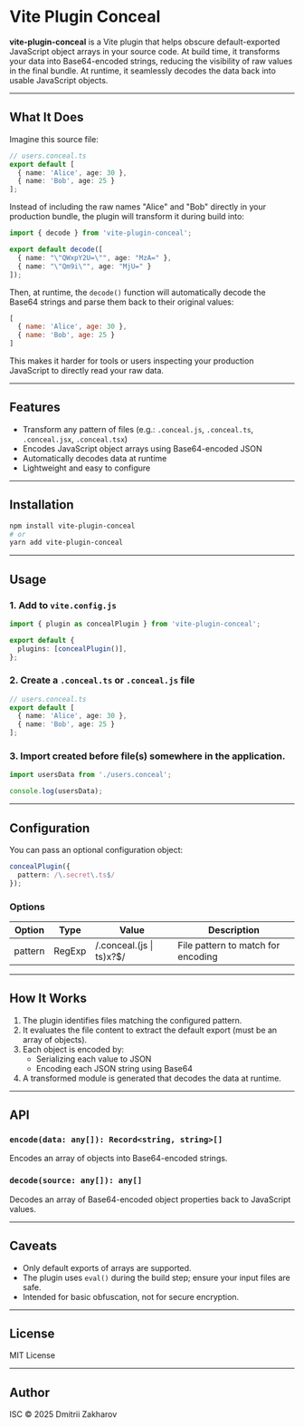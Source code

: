 # Vite Plugin Conceal

**vite-plugin-conceal** is a Vite plugin that helps obscure default-exported JavaScript object arrays in your source code. At build time, it transforms your data into Base64-encoded strings, reducing the visibility of raw values in the final bundle. At runtime, it seamlessly decodes the data back into usable JavaScript objects.

---

## What It Does

Imagine this source file:

```ts
// users.conceal.ts
export default [
  { name: 'Alice', age: 30 },
  { name: 'Bob', age: 25 }
];
```

Instead of including the raw names "Alice" and "Bob" directly in your production bundle, the plugin will transform it during build into:

```ts
import { decode } from 'vite-plugin-conceal';

export default decode([
  { name: "\"QWxpY2U=\"", age: "MzA=" },
  { name: "\"Qm9i\"", age: "MjU=" }
]);
```

Then, at runtime, the `decode()` function will automatically decode the Base64 strings and parse them back to their original values:

```js
[
  { name: 'Alice', age: 30 },
  { name: 'Bob', age: 25 }
]
```

This makes it harder for tools or users inspecting your production JavaScript to directly read your raw data.

---

## Features

- Transform any pattern of files (e.g.: `.conceal.js`, `.conceal.ts`, `.conceal.jsx`, `.conceal.tsx`)
- Encodes JavaScript object arrays using Base64-encoded JSON
- Automatically decodes data at runtime
- Lightweight and easy to configure

---

## Installation

```bash
npm install vite-plugin-conceal
# or
yarn add vite-plugin-conceal
```

---

## Usage

### 1. Add to `vite.config.js`

```ts
import { plugin as concealPlugin } from 'vite-plugin-conceal';

export default {
  plugins: [concealPlugin()],
};
```

### 2. Create a `.conceal.ts` or `.conceal.js` file

```ts
// users.conceal.ts
export default [
  { name: 'Alice', age: 30 },
  { name: 'Bob', age: 25 }
];
```

### 3. Import created before file(s) somewhere in the application.

```ts
import usersData from './users.conceal';

console.log(usersData);
```

---

## Configuration

You can pass an optional configuration object:

```ts
concealPlugin({
  pattern: /\.secret\.ts$/
});
```

### Options

| Option  | Type   | Value                     | Description |
| ------- | ------ |---------------------------| ----------- |
| pattern | RegExp | /.conceal.(js \| ts)x?\$/ | File pattern to match for encoding |

---

## How It Works

1. The plugin identifies files matching the configured pattern.
2. It evaluates the file content to extract the default export (must be an array of objects).
3. Each object is encoded by:
   - Serializing each value to JSON
   - Encoding each JSON string using Base64
4. A transformed module is generated that decodes the data at runtime.

---

## API

### `encode(data: any[]): Record<string, string>[]`

Encodes an array of objects into Base64-encoded strings.

### `decode(source: any[]): any[]`

Decodes an array of Base64-encoded object properties back to JavaScript values.

---

## Caveats

- Only default exports of arrays are supported.
- The plugin uses `eval()` during the build step; ensure your input files are safe.
- Intended for basic obfuscation, not for secure encryption.

---

## License

MIT License

---

## Author

ISC © 2025 Dmitrii Zakharov

